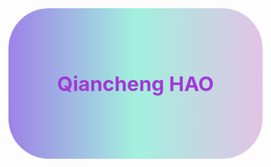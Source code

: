 <!-- ![Live Clock](clock.svg)
<div style="height: 300px;border-radius: 80px;background-image: linear-gradient(to left, rgba(199, 134, 207, 0.49), rgba(118, 234, 207, 0.68), rgba(74, 20, 213, 0.53));">
<a href="https://qiancheng-hao.github.io/" style="color: #a139d5; text-align: center;"> Qiancheng HAO </a>
</div>
-->
<div align="center" style="
  height: 300px;
  border-radius: 80px;
  background-image: linear-gradient(to left, 
    rgba(199, 134, 207, 0.49), 
    rgba(118, 234, 207, 0.68), 
    rgba(74, 20, 213, 0.53));
  display: flex;
  justify-content: center;
  align-items: center;
">
  <a href="https://qiancheng-hao.github.io/" style="
    color: #a139d5; 
    font-size: 40px; 
    font-weight: bold;
    text-decoration: none;
  ">
    Qiancheng HAO
  </a>
</div>

